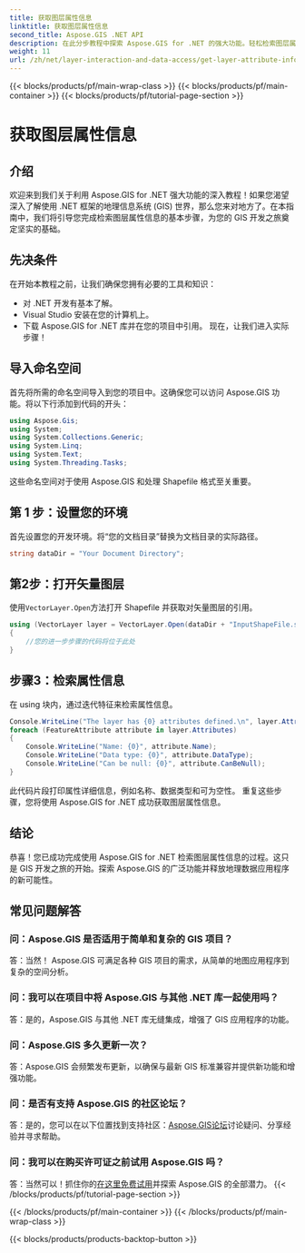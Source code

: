 ```yaml
---
title: 获取图层属性信息
linktitle: 获取图层属性信息
second_title: Aspose.GIS .NET API
description: 在此分步教程中探索 Aspose.GIS for .NET 的强大功能。轻松检索图层属性信息。立即下载免费试用版！
weight: 11
url: /zh/net/layer-interaction-and-data-access/get-layer-attribute-information/
---
```


{{< blocks/products/pf/main-wrap-class >}}
{{< blocks/products/pf/main-container >}}
{{< blocks/products/pf/tutorial-page-section >}}

# 获取图层属性信息

## 介绍
欢迎来到我们关于利用 Aspose.GIS for .NET 强大功能的深入教程！如果您渴望深入了解使用 .NET 框架的地理信息系统 (GIS) 世界，那么您来对地方了。在本指南中，我们将引导您完成检索图层属性信息的基本步骤，为您的 GIS 开发之旅奠定坚实的基础。
## 先决条件
在开始本教程之前，让我们确保您拥有必要的工具和知识：
- 对 .NET 开发有基本了解。
- Visual Studio 安装在您的计算机上。
- 下载 Aspose.GIS for .NET 库并在您的项目中引用。
现在，让我们进入实际步骤！
## 导入命名空间
首先将所需的命名空间导入到您的项目中。这确保您可以访问 Aspose.GIS 功能。将以下行添加到代码的开头：
```csharp
using Aspose.Gis;
using System;
using System.Collections.Generic;
using System.Linq;
using System.Text;
using System.Threading.Tasks;
```
这些命名空间对于使用 Aspose.GIS 和处理 Shapefile 格式至关重要。
## 第 1 步：设置您的环境
首先设置您的开发环境。将“您的文档目录”替换为文档目录的实际路径。
```csharp
string dataDir = "Your Document Directory";
```
## 第2步：打开矢量图层
使用`VectorLayer.Open`方法打开 Shapefile 并获取对矢量图层的引用。
```csharp
using (VectorLayer layer = VectorLayer.Open(dataDir + "InputShapeFile.shp", Drivers.Shapefile))
{
    //您的进一步步骤的代码将位于此处
}
```
## 步骤3：检索属性信息
在 using 块内，通过迭代特征来检索属性信息。
```csharp
Console.WriteLine("The layer has {0} attributes defined.\n", layer.Attributes.Count);
foreach (FeatureAttribute attribute in layer.Attributes)
{
    Console.WriteLine("Name: {0}", attribute.Name);
    Console.WriteLine("Data type: {0}", attribute.DataType);
    Console.WriteLine("Can be null: {0}", attribute.CanBeNull);
}
```
此代码片段打印属性详细信息，例如名称、数据类型和可为空性。
重复这些步骤，您将使用 Aspose.GIS for .NET 成功获取图层属性信息。
## 结论
恭喜！您已成功完成使用 Aspose.GIS for .NET 检索图层属性信息的过程。这只是 GIS 开发之旅的开始。探索 Aspose.GIS 的广泛功能并释放地理数据应用程序的新可能性。

## 常见问题解答
### 问：Aspose.GIS 是否适用于简单和复杂的 GIS 项目？
答：当然！ Aspose.GIS 可满足各种 GIS 项目的需求，从简单的地图应用程序到复杂的空间分析。
### 问：我可以在项目中将 Aspose.GIS 与其他 .NET 库一起使用吗？
答：是的，Aspose.GIS 与其他 .NET 库无缝集成，增强了 GIS 应用程序的功能。
### 问：Aspose.GIS 多久更新一次？
答：Aspose.GIS 会频繁发布更新，以确保与最新 GIS 标准兼容并提供新功能和增强功能。
### 问：是否有支持 Aspose.GIS 的社区论坛？
答：是的，您可以在以下位置找到支持社区：[Aspose.GIS论坛](https://forum.aspose.com/c/gis/33)讨论疑问、分享经验并寻求帮助。
### 问：我可以在购买许可证之前试用 Aspose.GIS 吗？
答：当然可以！抓住你的[在这里免费试用](https://releases.aspose.com/)并探索 Aspose.GIS 的全部潜力。
{{< /blocks/products/pf/tutorial-page-section >}}

{{< /blocks/products/pf/main-container >}}
{{< /blocks/products/pf/main-wrap-class >}}

{{< blocks/products/products-backtop-button >}}
